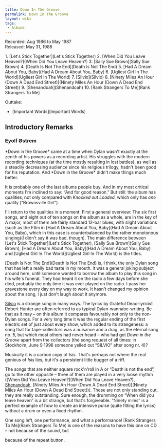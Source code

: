 ```yaml
---
title: Down In The Groove
permalink: Down In The Groove
layout: wiki
tags:
 - Albums
---
```


Recorded: Aug 1986 to May 1987  
Released: May 31, 1988

<div id="songs">
1.  [Let's Stick Together](Let's Stick Together)
2.  [When Did You Leave Heaven?](When Did You Leave Heaven?)
3.  [Sally Sue Brown](Sally Sue Brown)
4.  [Death Is Not The End](Death Is Not The End)
5.  [Had A Dream About You,
    Baby](Had A Dream About You, Baby)
6.  [Ugliest Girl In The World](Ugliest Girl In The World)
7.  [Silvio](Silvio)
8.  [Ninety Miles An Hour (Down A Dead End
    Street)](Ninety Miles An Hour (Down A Dead End Street))
9.  [Shenandoah](Shenandoah)
10. [Rank Strangers To Me](Rank Strangers To Me)

Outtake:

-   [Important Words](Important Words)

</div>
<div id="intro">
<h2>
Introductory Remarks

</h2>
<h3>
Eyolf Østrem

</h3>
*Down in the Groove* came at a time when Dylan wasn't exactly at
the zenith of his powers as a recording artist. His struggles with the
modern recording techniques (at the time mostly resulting in lost
battles), as well as a steadily decreasing audience since his religious
trilogy, hadn't been good for his reputation. And *Down in the Groove*
didn't make things much better.

It is probably one of the last albums people buy. And in my most
critical moments I'm inclined to say: “And for good reason.” But still:
the album has qualities, not only compared with *Knocked out
Loaded*, which only has *one* quality (“Brownsville Girl”).

I'll return to the qualities in a moment. First a general overview: The
six first songs, and eight out of ten songs on the album as a whole, are
in the key of A major, most of them are fairly standard 12-bar blues,
with slight variations (such as the F\#m in [Had A Dream About You,
Baby](Had A Dream About You, Baby), which in this case is
counterbalanced by the rather monotonous singing)(I didn't say it was
bad, though). The main difference between [Let's Stick
Together](Let's Stick Together), [Sally Sue
Brown](Sally Sue Brown), [Had A Dream About You,
Baby](Had A Dream About You, Baby) and [Ugliest Girl In The
World](Ugliest Girl In The World) is the titles.

[Death Is Not The End](Death Is Not The End) is, I think, the
only Dylan song that has left a really bad taste in my mouth. It was a
general joking subject around here, until someone wanted to borrow the
album to play this song in his wife's funeral. They had heard it on the
radio a few days before she died, probably the only time it was ever
played on the radio. I pass her gravestone every day on my way to work.
It hasn't changed my opinion about the song, I just don't laugh about it
anymore.

[Silvio](Silvio) is a strange song in many ways. The lyrics
by Grateful Dead-lyricist Robert Hunter are often referred to as typical
Dylan-wannabe-writing. Be that as it may – on this album it compares
favourably not only to the non-Dylan songs. For a very long time it was
the regular ending of the first electric set of just about every show,
which added to its strangeness: a song that for tape-collectors was a
nuisance and a drag, as the eternal song no. 5, but which most others
had never heard – who had got *Down in the Groove* apart from the
collectors (the song request of all times: in Stockholm, June 9 1998
someone yelled out “SILVIO” after song nr. 4)?

Musically it is a carbon copy of *Isis*. That's perhaps not where
the real genious of *Isis* lies, but it's a persistent little
bugger of a riff.

The songs that are neither square rock'n'roll in A or “Death is not the
end”, go to the other opposite – three of them are played in a very
loose rhythm ([When Did You Leave
Heaven?](When Did You Leave Heaven?),
[Shenandoah](Shenandoah), [Ninety Miles An Hour (Down A Dead
End Street)](Ninety Miles An Hour (Down A Dead End Street))).
These are not only standing out, they are really outstanding. Sure
enough, the drumming on “When did you leave heaven” is a bit strange,
but that's forgiveable. “Ninety miles” is a perfect example of how to
create an intensive pulse (quite fitting the lyrics) without a drum or
even a fixed rhythm.

One song left, one performance, and what a performance! [Rank Strangers
To Me](Rank Strangers To Me) is one of the reasons to have
this one on CD – not because of the sound, but

because of the repeat button.

</div>

